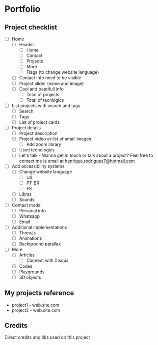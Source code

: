 # Portfolio

## Project checklist

- [ ] Home
    - [ ] Header
        - [ ] Home
        - [ ] Contact
        - [ ] Projects
        - [ ] More
        - [ ] Flags (to change website language)  
    - [ ] Contact info need to be visible
    - [ ] Project slider (name and image)
    - [ ] Cool and beatifull info
        - [ ] Total of projects
        - [ ] Total of tecnlogics
- [ ] List projects with search and tags
    - [ ] Search
    - [ ] Tags
    - [ ] List of project cards
- [ ] Project details
    - [ ] Project description
    - [ ] Project video or list of small images
        - [ ] Add zoom library 
    - [ ] Used tecnologics
    - [ ] Let's talk - Wanna get in touch or talk about a project? Feel free to contact me ia email at henrique.rodrigues7@hotmail.com
- [ ] Add accessibility systems
    - [ ] Change website language
        - [ ] US
        - [ ] PT-BR
        - [ ] ES 
    - [ ] Libras
    - [ ] Sounds
- [ ] Contact modal
    - [ ] Personal info 
    - [ ] Whatsapp
    - [ ] Email
- [ ] Additional implementations
    - [ ] ThreeJs
    - [ ] Animations
    - [ ] Background parallax
- [ ] More
    - [ ] Articles
        - [ ] Connect with Disqus
    - [ ] Codes
    - [ ] Playgrounds
    - [ ] 3D objects

## My projects reference
* project1 - web.site.com
* project2 - web.site.com

## Credits

Direct credits and libs used on this project


